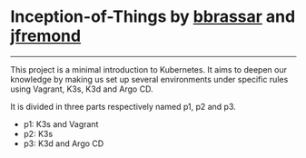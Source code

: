 # Inception-of-Things by [bbrassar](https://github.com/benjaminbrassart) and [jfremond](https://github.com/jfremond)
-------
This project is a minimal introduction to Kubernetes. It aims to deepen our
knowledge by making us set up several environments under specific rules using
Vagrant, K3s, K3d and Argo CD.

It is divided in three parts respectively named p1, p2 and p3.
-	p1: K3s and Vagrant
-	p2: K3s
-	p3: K3d and Argo CD